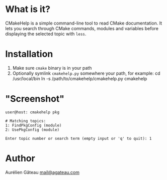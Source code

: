 # What is it?

CMakeHelp is a simple command-line tool to read CMake documentation. It lets
you search through CMake commands, modules and variables before displaying the
selected topic with `less`.

# Installation

1. Make sure `cmake` binary is in your path
2. Optionally symlink `cmakehelp.py` somewhere your path, for example:
    cd /usr/local/bin
    ln -s /path/to/cmakehelp/cmakehelp.py cmakehelp

# "Screenshot"

    user@host: cmakehelp pkg

    # Matching topics:
    1: FindPkgConfig (module)
    2: UsePkgConfig (module)

    Enter topic number or search term (empty input or 'q' to quit): 1

# Author

Aurélien Gâteau <mail@agateau.com>
